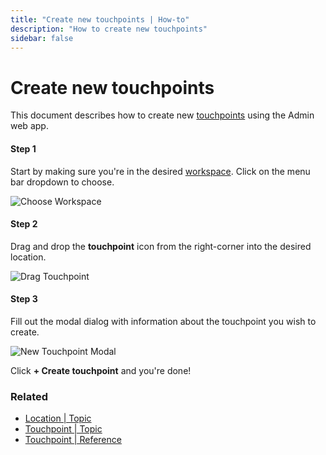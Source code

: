 ```yaml
---
title: "Create new touchpoints | How-to"
description: "How to create new touchpoints"
sidebar: false
---
```


# Create new touchpoints

This document describes how to create new [touchpoints](/topic/touchpoints) using the Admin web app.

#### Step 1

Start by making sure you're in the desired [workspace](/references/workspaces). Click on the menu bar dropdown to choose.

![Choose Workspace](/images/navigation/choose-workspace-dropdown.png)

#### Step 2

Drag and drop the **touchpoint** icon from the right-corner into the desired location.

![Drag Touchpoint](/images/tree/office-drag-drop-touchpoint.png)

#### Step 3

Fill out the modal dialog with information about the touchpoint you wish to create.

![New Touchpoint Modal](/images/modals/office-1st-conf-room-101-create-touchpoint.png)

Click **+ Create touchpoint** and you're done!

### Related

* [Location | Topic](/topic/locations)
* [Touchpoint | Topic](/topic/touchpoints)
* [Touchpoint | Reference](/reference/touchpoints)

